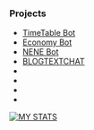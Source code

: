 ### Projects
- [TimeTable Bot](https://github.com/Jannnn1235/TimeTable)
- [Economy Bot](https://github.com/Jannnn1235/DiscordJS-Economy-Bot)
- [NENE Bot](https://github.com/Jannnn1235/NENEbot-DiscordPy)     
- [BLOGTEXTCHAT](http://mytestproject.tsgintertrade.com)        
-
-
-
-



[![MY STATS](https://github-readme-stats.vercel.app/api/top-langs/?username=jannnn1235&layout=compact&langs_count=10&hide_border=true&custom_title=Languages&bg_color=00000000)](https://github.com/Jannnn1235)





